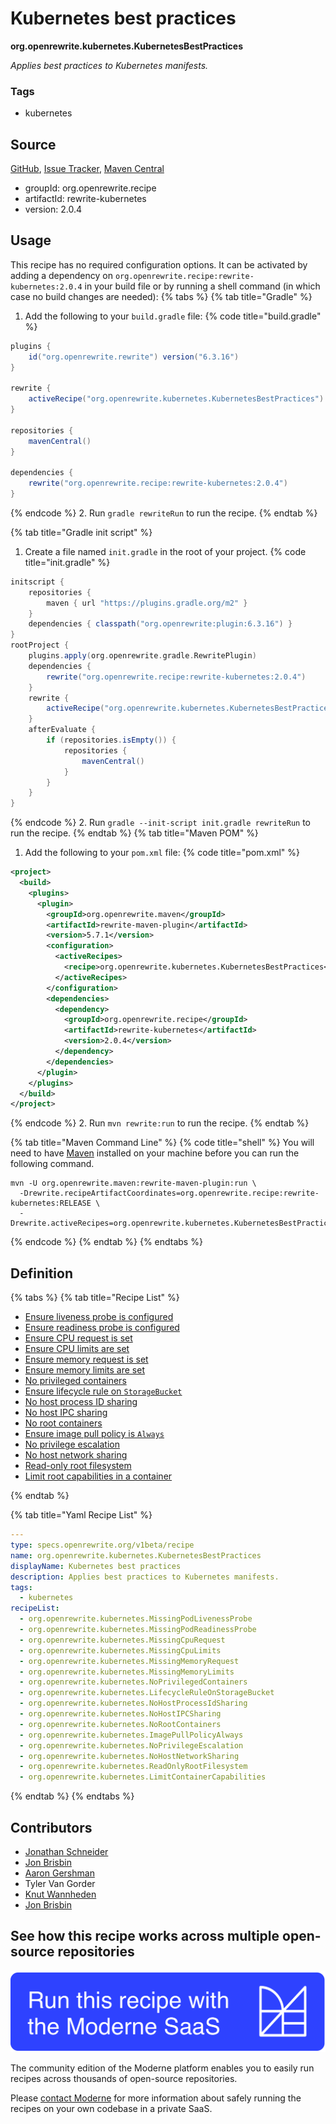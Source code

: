 # Kubernetes best practices

**org.openrewrite.kubernetes.KubernetesBestPractices**

_Applies best practices to Kubernetes manifests._

### Tags

* kubernetes

## Source

[GitHub](https://github.com/openrewrite/rewrite-kubernetes/blob/main/src/main/resources/META-INF/rewrite/kubernetes.yml), [Issue Tracker](https://github.com/openrewrite/rewrite-kubernetes/issues), [Maven Central](https://central.sonatype.com/artifact/org.openrewrite.recipe/rewrite-kubernetes/2.0.4/jar)

* groupId: org.openrewrite.recipe
* artifactId: rewrite-kubernetes
* version: 2.0.4


## Usage

This recipe has no required configuration options. It can be activated by adding a dependency on `org.openrewrite.recipe:rewrite-kubernetes:2.0.4` in your build file or by running a shell command (in which case no build changes are needed): 
{% tabs %}
{% tab title="Gradle" %}
1. Add the following to your `build.gradle` file:
{% code title="build.gradle" %}
```groovy
plugins {
    id("org.openrewrite.rewrite") version("6.3.16")
}

rewrite {
    activeRecipe("org.openrewrite.kubernetes.KubernetesBestPractices")
}

repositories {
    mavenCentral()
}

dependencies {
    rewrite("org.openrewrite.recipe:rewrite-kubernetes:2.0.4")
}
```
{% endcode %}
2. Run `gradle rewriteRun` to run the recipe.
{% endtab %}

{% tab title="Gradle init script" %}
1. Create a file named `init.gradle` in the root of your project.
{% code title="init.gradle" %}
```groovy
initscript {
    repositories {
        maven { url "https://plugins.gradle.org/m2" }
    }
    dependencies { classpath("org.openrewrite:plugin:6.3.16") }
}
rootProject {
    plugins.apply(org.openrewrite.gradle.RewritePlugin)
    dependencies {
        rewrite("org.openrewrite.recipe:rewrite-kubernetes:2.0.4")
    }
    rewrite {
        activeRecipe("org.openrewrite.kubernetes.KubernetesBestPractices")
    }
    afterEvaluate {
        if (repositories.isEmpty()) {
            repositories {
                mavenCentral()
            }
        }
    }
}
```
{% endcode %}
2. Run `gradle --init-script init.gradle rewriteRun` to run the recipe.
{% endtab %}
{% tab title="Maven POM" %}
1. Add the following to your `pom.xml` file:
{% code title="pom.xml" %}
```xml
<project>
  <build>
    <plugins>
      <plugin>
        <groupId>org.openrewrite.maven</groupId>
        <artifactId>rewrite-maven-plugin</artifactId>
        <version>5.7.1</version>
        <configuration>
          <activeRecipes>
            <recipe>org.openrewrite.kubernetes.KubernetesBestPractices</recipe>
          </activeRecipes>
        </configuration>
        <dependencies>
          <dependency>
            <groupId>org.openrewrite.recipe</groupId>
            <artifactId>rewrite-kubernetes</artifactId>
            <version>2.0.4</version>
          </dependency>
        </dependencies>
      </plugin>
    </plugins>
  </build>
</project>
```
{% endcode %}
2. Run `mvn rewrite:run` to run the recipe.
{% endtab %}

{% tab title="Maven Command Line" %}
{% code title="shell" %}
You will need to have [Maven](https://maven.apache.org/download.cgi) installed on your machine before you can run the following command.

```shell
mvn -U org.openrewrite.maven:rewrite-maven-plugin:run \
  -Drewrite.recipeArtifactCoordinates=org.openrewrite.recipe:rewrite-kubernetes:RELEASE \
  -Drewrite.activeRecipes=org.openrewrite.kubernetes.KubernetesBestPractices
```
{% endcode %}
{% endtab %}
{% endtabs %}

## Definition

{% tabs %}
{% tab title="Recipe List" %}
* [Ensure liveness probe is configured](../kubernetes/missingpodlivenessprobe.md)
* [Ensure readiness probe is configured](../kubernetes/missingpodreadinessprobe.md)
* [Ensure CPU request is set](../kubernetes/missingcpurequest.md)
* [Ensure CPU limits are set](../kubernetes/missingcpulimits.md)
* [Ensure memory request is set](../kubernetes/missingmemoryrequest.md)
* [Ensure memory limits are set](../kubernetes/missingmemorylimits.md)
* [No privileged containers](../kubernetes/noprivilegedcontainers.md)
* [Ensure lifecycle rule on `StorageBucket`](../kubernetes/lifecycleruleonstoragebucket.md)
* [No host process ID sharing](../kubernetes/nohostprocessidsharing.md)
* [No host IPC sharing](../kubernetes/nohostipcsharing.md)
* [No root containers](../kubernetes/norootcontainers.md)
* [Ensure image pull policy is `Always`](../kubernetes/imagepullpolicyalways.md)
* [No privilege escalation](../kubernetes/noprivilegeescalation.md)
* [No host network sharing](../kubernetes/nohostnetworksharing.md)
* [Read-only root filesystem](../kubernetes/readonlyrootfilesystem.md)
* [Limit root capabilities in a container](../kubernetes/limitcontainercapabilities.md)

{% endtab %}

{% tab title="Yaml Recipe List" %}
```yaml
---
type: specs.openrewrite.org/v1beta/recipe
name: org.openrewrite.kubernetes.KubernetesBestPractices
displayName: Kubernetes best practices
description: Applies best practices to Kubernetes manifests.
tags:
  - kubernetes
recipeList:
  - org.openrewrite.kubernetes.MissingPodLivenessProbe
  - org.openrewrite.kubernetes.MissingPodReadinessProbe
  - org.openrewrite.kubernetes.MissingCpuRequest
  - org.openrewrite.kubernetes.MissingCpuLimits
  - org.openrewrite.kubernetes.MissingMemoryRequest
  - org.openrewrite.kubernetes.MissingMemoryLimits
  - org.openrewrite.kubernetes.NoPrivilegedContainers
  - org.openrewrite.kubernetes.LifecycleRuleOnStorageBucket
  - org.openrewrite.kubernetes.NoHostProcessIdSharing
  - org.openrewrite.kubernetes.NoHostIPCSharing
  - org.openrewrite.kubernetes.NoRootContainers
  - org.openrewrite.kubernetes.ImagePullPolicyAlways
  - org.openrewrite.kubernetes.NoPrivilegeEscalation
  - org.openrewrite.kubernetes.NoHostNetworkSharing
  - org.openrewrite.kubernetes.ReadOnlyRootFilesystem
  - org.openrewrite.kubernetes.LimitContainerCapabilities

```
{% endtab %}
{% endtabs %}

## Contributors
* [Jonathan Schneider](mailto:jkschneider@gmail.com)
* [Jon Brisbin](mailto:jon@moderne.io)
* [Aaron Gershman](mailto:aegershman@gmail.com)
* Tyler Van Gorder
* [Knut Wannheden](mailto:knut.wannheden@gmail.com)
* [Jon Brisbin](mailto:jon@jbrisbin.com)


## See how this recipe works across multiple open-source repositories

[![Moderne Link Image](/.gitbook/assets/ModerneRecipeButton.png)](https://app.moderne.io/recipes/org.openrewrite.kubernetes.KubernetesBestPractices)

The community edition of the Moderne platform enables you to easily run recipes across thousands of open-source repositories.

Please [contact Moderne](https://moderne.io/product) for more information about safely running the recipes on your own codebase in a private SaaS.
